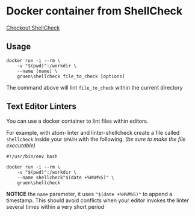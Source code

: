 # Docker container from ShellCheck

[Checkout ShellCheck](https://github.com/koalaman/shellcheck)

## Usage

```shell
docker run -i --rm \
    -v "$(pwd)":/workdir \
    --name [name] \
    gruen\shellcheck file_to_check [options]
```

The command above will lint ```file_to_check``` within the current directory

## Text Editor Linters

You can use a docker container to lint files within editors.

For example, with atom-linter and linter-shellcheck create a file called
```shellcheck``` inside your ```$PATH``` with the following. _(be sure
to make the file executable)_

```shell
#!/usr/bin/env bash

docker run -i --rm \
    -v "$(pwd)":/workdir \
    --name shellcheck"$(date +%H%M%S)" \
    gruen\shellcheck
```

__NOTICE__ the ```name``` parameter, it uses ```"$(date +%H%M%S)"``` to append
a timestamp. This should avoid conflicts when your editor invokes the linter
several times within a very short period
